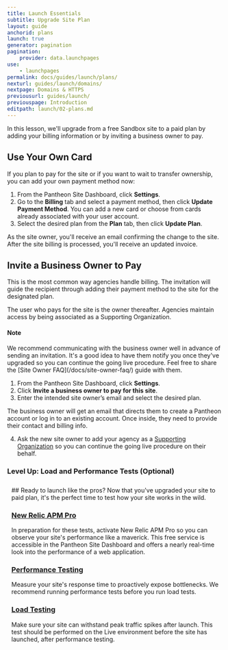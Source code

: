 ```yaml
---
title: Launch Essentials
subtitle: Upgrade Site Plan
layout: guide
anchorid: plans
launch: true
generator: pagination
pagination:
    provider: data.launchpages
use:
    - launchpages
permalink: docs/guides/launch/plans/
nexturl: guides/launch/domains/
nextpage: Domains & HTTPS
previousurl: guides/launch/
previouspage: Introduction
editpath: launch/02-plans.md
---
```

In this lesson, we'll upgrade from a free Sandbox site to a paid plan by adding your billing information or by inviting a business owner to pay.

## Use Your Own Card
If you plan to pay for the site or if you want to wait to transfer ownership, you can add your own payment method now:

1. From the Pantheon Site Dashboard, click **<span class="glyphicons glyphicons-cogwheel"></span> Settings**.
2. Go to the **Billing** tab and select a payment method, then click **Update Payment Method**. You can add a new card or choose from cards already associated with your user account.
3. Select the desired plan from the **Plan** tab, then click **Update Plan**.

As the site owner, you'll receive an email confirming the change to the site. After the site billing is processed, you'll receive an updated invoice.

## Invite a Business Owner to Pay   
This is the most common way agencies handle billing. The invitation will guide the recipient through adding their payment method to the site for the designated plan.

The user who pays for the site is the owner thereafter. Agencies maintain access by being associated as a Supporting Organization.  

<div class="alert alert-info">
<h4 class="info">Note</h4>
<p markdown="1">We recommend communicating with the business owner well in advance of sending an invitation. It's a good idea to have them notify you once they've upgraded so you can continue the going live procedure. Feel free to share the [Site Owner FAQ](/docs/site-owner-faq/) guide with them.</p>
</div>


1. From the Pantheon Site Dashboard, click **<span class="glyphicons glyphicons-cogwheel"></span> Settings**.
2. Click **Invite a business owner to pay for this site**.
3. Enter the intended site owner’s email and select the desired plan.

  The business owner will get an email that directs them to create a Pantheon account or log in to an existing account. Once inside, they need to provide their contact and billing info.

4. Ask the new site owner to add your agency as a [Supporting Organization](/docs/team-management/#add-a-supporting-organization) so you can continue the going live procedure on their behalf.

<div class="panel panel-drop panel-guide" id="accordion">
  <div class="panel-heading panel-drop-heading">
    <a class="accordion-toggle panel-drop-title collapsed" data-toggle="collapse" data-parent="#accordion" data-proofer-ignore data-target="#host-specific1"><h3 class="panel-title panel-drop-title" style="cursor:pointer;"><i class="fa fa-graduation-cap" style="line-height:.9"></i> Level Up: Load and Performance Tests (Optional)</h3></a>
  </div>
  <div id="host-specific1" class="collapse" style="padding:10px;">
    <div markdown="1">
## Ready to launch like the pros?
Now that you've upgraded your site to paid plan, it's the perfect time to test how your site works in the wild.

### [New Relic APM Pro](/docs/new-relic/#activate-new-relic-apm-pro)
In preparation for these tests, activate New Relic APM Pro so you can observe your site's performance like a maverick. This free service is accessible in the Pantheon Site Dashboard and offers a nearly real-time look into the performance of a web application.

### [Performance Testing](/docs/load-and-performance-testing/#performance-testing)
Measure your site's response time to proactively expose bottlenecks. We recommend running performance tests before you run load tests.

### [Load Testing](/docs/load-and-performance-testing/#load-testing)
Make sure your site can withstand peak traffic spikes after launch. This test should be performed on the Live environment before the site has launched, after performance testing.
    </div>
  </div>
</div>
